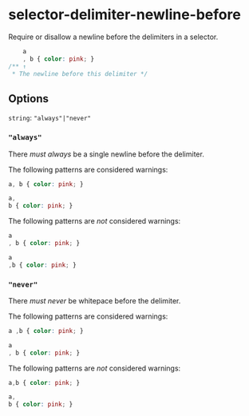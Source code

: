 # selector-delimiter-newline-before

Require or disallow a newline before the delimiters in a selector.

```css
    a
    , b { color: pink; }
/** ↑  
 * The newline before this delimiter */
```

## Options

`string`: `"always"|"never"`

### `"always"`

There *must always* be a single newline before the delimiter.

The following patterns are considered warnings:

```css
a, b { color: pink; }
```

```css
a, 
b { color: pink; }
```

The following patterns are *not* considered warnings:

```css
a
, b { color: pink; }
```

```css
a
,b { color: pink; }
```

### `"never"`

There *must never* be whitepace before the delimiter.

The following patterns are considered warnings:

```css
a ,b { color: pink; }
```

```css
a
, b { color: pink; }
```

The following patterns are *not* considered warnings:

```css
a,b { color: pink; }
```

```css
a,
b { color: pink; }
```
